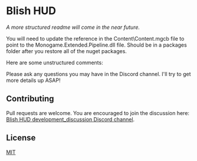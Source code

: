 # Blish HUD

_A more structured readme will come in the near future._

You will need to update the reference in the Content\Content.mgcb file to point to the Monogame.Extended.Pipeline.dll file.  Should be in a packages folder after you restore all of the nuget packages.

Here are some unstructured comments:

Please ask any questions you may have in the Discord channel.  I'll try to get more details up ASAP!

## Contributing
Pull requests are welcome. You are encouraged to join the discussion here: [Blish HUD development_discussion Discord channel](https://discord.gg/nGbd3kU).

## License
[MIT](https://choosealicense.com/licenses/mit/)
